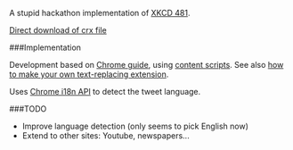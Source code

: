 A stupid hackathon implementation of [XKCD 481](https://xkcd.com/481/).

[Direct download of crx file](release/listentoyourself.crx)

###Implementation

Development based on [Chrome guide](https://developer.chrome.com/extensions/getstarted), using [content scripts](https://developer.chrome.com/extensions/content_scripts). See also [how to make your own text-replacing extension](http://9to5google.com/2015/06/14/how-to-make-a-chrome-extensions/).

Uses [Chrome i18n API](https://developer.chrome.com/extensions/i18n) to detect the tweet language.

###TODO

* Improve language detection (only seems to pick English now)
* Extend to other sites: Youtube, newspapers...
